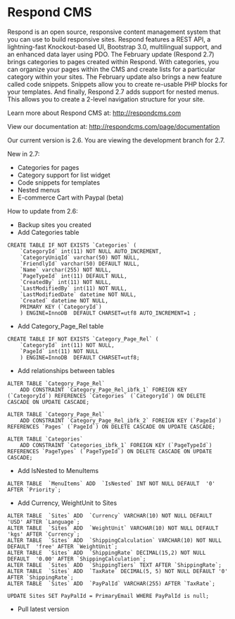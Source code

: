 Respond CMS
===========

Respond is an open source, responsive content management system that you can use to build responsive sites. Respond features a REST API, a lightning-fast Knockout-based UI, Bootstrap 3.0, multilingual support, and an enhanced data layer using PDO. The February update (Respond 2.7) brings categories to pages created within Respond.  With categories, you can organize your pages within the CMS and create lists for a particular category within your sites.  The February update also brings a new feature called code snippets.  Snippets allow you to create re-usable PHP blocks for your templates.  And finally, Respond 2.7 adds support for nested menus.  This allows you to create a 2-level navigation structure for your site.

Learn more about Respond CMS at: http://respondcms.com

View our documentation at: http://respondcms.com/page/documentation

Our current version is 2.6.  You are viewing the development branch for 2.7.

New in 2.7:
- Categories for pages
- Category support for list widget
- Code snippets for templates
- Nested menus
- E-commerce Cart with Paypal (beta)

How to update from 2.6:
- Backup sites you created
- Add Categories table

```
CREATE TABLE IF NOT EXISTS `Categories` (
	`CategoryId` int(11) NOT NULL AUTO_INCREMENT,
	`CategoryUniqId` varchar(50) NOT NULL,
	`FriendlyId` varchar(50) DEFAULT NULL,
	`Name` varchar(255) NOT NULL,
	`PageTypeId` int(11) DEFAULT NULL,
	`CreatedBy` int(11) NOT NULL,
	`LastModifiedBy` int(11) NOT NULL,
	`LastModifiedDate` datetime NOT NULL,
	`Created` datetime NOT NULL,
	PRIMARY KEY (`CategoryId`)
	) ENGINE=InnoDB  DEFAULT CHARSET=utf8 AUTO_INCREMENT=1 ;
```
		
- Add Category_Page_Rel table

```
CREATE TABLE IF NOT EXISTS `Category_Page_Rel` (
	`CategoryId` int(11) NOT NULL,
	`PageId` int(11) NOT NULL
	) ENGINE=InnoDB  DEFAULT CHARSET=utf8;
```

- Add relationships between tables

```
ALTER TABLE `Category_Page_Rel`
	ADD CONSTRAINT `Category_Page_Rel_ibfk_1` FOREIGN KEY (`CategoryId`) REFERENCES `Categories` (`CategoryId`) ON DELETE CASCADE ON UPDATE CASCADE;

ALTER TABLE `Category_Page_Rel`
	ADD CONSTRAINT `Category_Page_Rel_ibfk_2` FOREIGN KEY (`PageId`) REFERENCES `Pages` (`PageId`) ON DELETE CASCADE ON UPDATE CASCADE;

ALTER TABLE `Categories`
	ADD CONSTRAINT `Categories_ibfk_1` FOREIGN KEY (`PageTypeId`) REFERENCES `PageTypes` (`PageTypeId`) ON DELETE CASCADE ON UPDATE CASCADE;
```

- Add IsNested to MenuItems

```
ALTER TABLE  `MenuItems` ADD  `IsNested` INT NOT NULL DEFAULT  '0' AFTER `Priority`;
```
	  
- Add Currency, WeightUnit to Sites	  

```
ALTER TABLE  `Sites` ADD  `Currency` VARCHAR(10) NOT NULL DEFAULT  'USD' AFTER `Language`;
ALTER TABLE  `Sites` ADD  `WeightUnit` VARCHAR(10) NOT NULL DEFAULT  'kgs' AFTER `Currency`;
ALTER TABLE  `Sites` ADD  `ShippingCalculation` VARCHAR(10) NOT NULL DEFAULT  'free' AFTER `WeightUnit`;
ALTER TABLE  `Sites` ADD  `ShippingRate` DECIMAL(15,2) NOT NULL DEFAULT  '0.00' AFTER `ShippingCalculation`;
ALTER TABLE  `Sites` ADD  `ShippingTiers` TEXT AFTER `ShippingRate`;
ALTER TABLE  `Sites` ADD  `TaxRate` DECIMAL(5, 5) NOT NULL DEFAULT '0' AFTER `ShippingRate`;
ALTER TABLE  `Sites` ADD  `PayPalId` VARCHAR(255) AFTER `TaxRate`;

UPDATE Sites SET PayPalId = PrimaryEmail WHERE PayPalId is null;
```
	  
- Pull latest version




